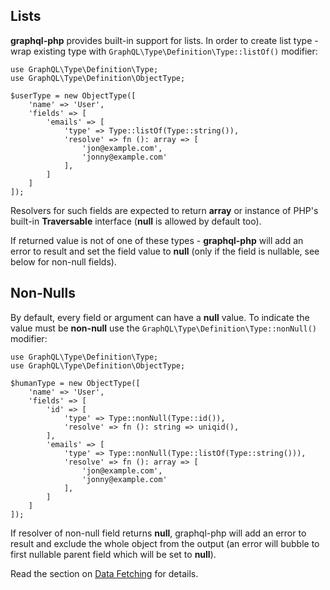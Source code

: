 ## Lists

**graphql-php** provides built-in support for lists. In order to create list type - wrap
existing type with `GraphQL\Type\Definition\Type::listOf()` modifier:

```php-inline
use GraphQL\Type\Definition\Type;
use GraphQL\Type\Definition\ObjectType;

$userType = new ObjectType([
    'name' => 'User',
    'fields' => [
        'emails' => [
            'type' => Type::listOf(Type::string()),
            'resolve' => fn (): array => [
                'jon@example.com',
                'jonny@example.com'
            ],
        ]
    ]
]);
```

Resolvers for such fields are expected to return **array** or instance of PHP's built-in **Traversable**
interface (**null** is allowed by default too).

If returned value is not of one of these types - **graphql-php** will add an error to result
and set the field value to **null** (only if the field is nullable, see below for non-null fields).

## Non-Nulls

By default, every field or argument can have a **null** value.
To indicate the value must be **non-null** use the `GraphQL\Type\Definition\Type::nonNull()` modifier:

```php-inline
use GraphQL\Type\Definition\Type;
use GraphQL\Type\Definition\ObjectType;

$humanType = new ObjectType([
    'name' => 'User',
    'fields' => [
        'id' => [
            'type' => Type::nonNull(Type::id()),
            'resolve' => fn (): string => uniqid(),
        ],
        'emails' => [
            'type' => Type::nonNull(Type::listOf(Type::string())),
            'resolve' => fn (): array => [
                'jon@example.com',
                'jonny@example.com'
            ],
        ]
    ]
]);
```

If resolver of non-null field returns **null**, graphql-php will add an error to
result and exclude the whole object from the output (an error will bubble to first
nullable parent field which will be set to **null**).

Read the section on [Data Fetching](../data-fetching.md) for details.
